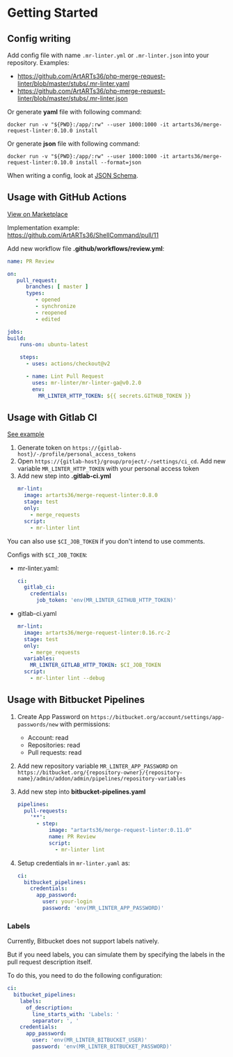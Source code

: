 # Getting Started

## Config writing

Add config file with name `.mr-linter.yml` or `.mr-linter.json` into your repository.
Examples:
* https://github.com/ArtARTs36/php-merge-request-linter/blob/master/stubs/.mr-linter.yaml
* https://github.com/ArtARTs36/php-merge-request-linter/blob/master/stubs/.mr-linter.json

Or generate **yaml** file with following command:
```shell
docker run -v "${PWD}:/app/:rw" --user 1000:1000 -it artarts36/merge-request-linter:0.10.0 install
```

Or generate **json** file with following command:
```shell
docker run -v "${PWD}:/app/:rw" --user 1000:1000 -it artarts36/merge-request-linter:0.10.0 install --format=json
```

When writing a config, look at [JSON Schema](config-schema.md).

## Usage with GitHub Actions

[View on Marketplace](https://github.com/marketplace/actions/merge-request-linter)

Implementation example: https://github.com/ArtARTs36/ShellCommand/pull/11

Add new workflow file **.github/workflows/review.yml**:
```yml
name: PR Review

on:
   pull_request:
      branches: [ master ]
      types:
         - opened
         - synchronize
         - reopened
         - edited

jobs:
build:
    runs-on: ubuntu-latest

    steps:
      - uses: actions/checkout@v2

      - name: Lint Pull Request
        uses: mr-linter/mr-linter-ga@v0.2.0
        env:
          MR_LINTER_HTTP_TOKEN: ${{ secrets.GITHUB_TOKEN }}
```

## Usage with Gitlab CI

[See example](https://gitlab.com/artem_ukrainsky/mr-linter-testing/)

1. Generate token on `https://{gitlab-host}/-/profile/personal_access_tokens`
2. Open `https://{gitlab-host}/group/project/-/settings/ci_cd`. Add new variable `MR_LINTER_HTTP_TOKEN` with your personal access token
3. Add new step into **.gitlab-ci.yml**
   ```yaml
   mr-lint:
     image: artarts36/merge-request-linter:0.8.0
     stage: test
     only:
       - merge_requests
     script:
       - mr-linter lint
   ```

You can also use `$CI_JOB_TOKEN` if you don't intend to use comments.

Configs with `$CI_JOB_TOKEN`:

* mr-linter.yaml:
   ```yaml
   ci:
     gitlab_ci: 
       credentials:
         job_token: 'env(MR_LINTER_GITHUB_HTTP_TOKEN)'
   ```

* gitlab-ci.yaml
   ```yaml
   mr-lint:
     image: artarts36/merge-request-linter:0.16.rc-2
     stage: test
     only:
       - merge_requests
     variables:
       MR_LINTER_GITLAB_HTTP_TOKEN: $CI_JOB_TOKEN
     script:
       - mr-linter lint --debug
   ```

## Usage with Bitbucket Pipelines

1. Create App Password on `https://bitbucket.org/account/settings/app-passwords/new` with permissions: 
   * Account: read
   * Repositories: read
   * Pull requests: read

2. Add new repository variable `MR_LINTER_APP_PASSWORD` on `https://bitbucket.org/{repository-owner}/{repository-name}/admin/addon/admin/pipelines/repository-variables`

3. Add new step into **bitbucket-pipelines.yaml**
   ```yaml
   pipelines:
     pull-requests:
       '**':
         - step:
             image: "artarts36/merge-request-linter:0.11.0"
             name: PR Review
             script:
               - mr-linter lint
   ```

4. Setup credentials in `mr-linter.yaml` as:
   ```yaml
   ci:
     bitbucket_pipelines:
       credentials:
         app_password:
           user: your-login
           password: 'env(MR_LINTER_APP_PASSWORD)'
   ```

### Labels

Currently, Bitbucket does not support labels natively.

But if you need labels, you can simulate them by specifying the labels in the pull request description itself.

To do this, you need to do the following configuration:

```yaml
ci:
  bitbucket_pipelines:
    labels:
      of_description:
        line_starts_with: 'Labels: '
        separator: ', '
    credentials:
      app_password:
        user: 'env(MR_LINTER_BITBUCKET_USER)'
        password: 'env(MR_LINTER_BITBUCKET_PASSWORD)'
```

